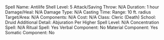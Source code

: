 
Spell Name: Antilife Shell
Level: 5
Attack/Saving Throw: N/A
Duration: 1 hour
Damage/Heal: N/A
Damage Type: N/A
Casting Time: 
Range: 10 ft. radius
Target/Area: N/A
Components: N/A
Cost: N/A
Class: Cleric (Death)
School:  Druid
Additional Detail: Abjuration
Per Higher Spell Level: N/A
Concentration Spell: N/A
Ritual Spell: Yes
Verbal Component: No
Material Component: Yes
Somatic Component: No
